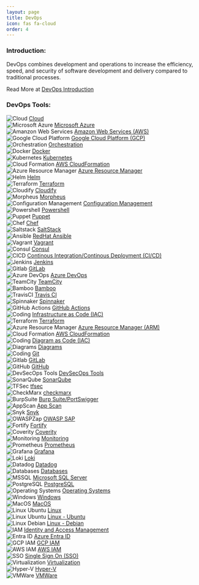 ```yaml
---
layout: page
title: DevOps
icon: fas fa-cloud
order: 4
---
```



### Introduction:

DevOps combines development and operations to increase the efficiency, speed, and security of software development and delivery compared to traditional processes.

Read More at [DevOps Introduction](/posts/devops/devops)


### DevOps Tools:

<!-- Cloud Start -->
<div class="card categories">
    <div
    id="h_0"
    class="card-header d-flex justify-content-between hide-border-bottom"
    >
    <span>
        <img alt="Cloud" src="/assets/img/icons/cloud-18.svg" />
        <a href="/posts/cloud/cloud" class="ml-1 mr-2">Cloud</a>
    </span>
    <a
        href="#l_0"
        data-toggle="collapse"
        aria-expanded="true"
        aria-label="h_0-trigger"
        class="category-trigger hide-border-bottom"
    >
        <i class="fas fa-fw fa-angle-down"></i>
    </a>
    </div>
    <div id="l_0" class="collapse show" aria-expanded="false">
    <div class="container d-flex flex-wrap align-items-top">
        <div class="d-flex flex-column w-50">
        <div class="p-2">
            <img alt="Microsoft Azure" src="/assets/img/icons/microsoft-azure-18.svg" />
            <a href="/posts/cloud/azure/microsoft-azure" class="ml-1 mr-2"
            >Microsoft Azure</a
            >
        </div>
        <div class="p-2">
            <img alt="Amanzon Web Services" src="/assets/img/icons/amazonwebservices-18.svg" />
            <a href="/posts/cloud/aws/aws" class="ml-1 mr-2"
            >Amazon Web Services (AWS)</a
            >
        </div>
        </div>
        <div class="d-flex flex-column">
        <div class="p-2">
            <img alt="Google Cloud Platform"
            src="/assets/img/icons/googlecloudplatform-18.svg"
            />
            <a href="/posts/cloud/gcp/gcp" class="ml-1 mr-2"
            >Google Cloud Platform (GCP)</a
            >
        </div>
        </div>
    </div>
    </div>
</div>
<!-- Cloud End -->
<!-- Orchestration Start -->
<div class="card categories">
    <div
    id="h_1"
    class="card-header d-flex justify-content-between hide-border-bottom"
    >
    <span>
        <img alt="Orchestration" src="/assets/img/icons/orchestration-18.svg" />
        <a href="/posts/devops/orchestration/orchestration" class="ml-1 mr-2"
        >Orchestration</a
        >
    </span>
    <a
        href="#l_1"
        data-toggle="collapse"
        aria-expanded="true"
        aria-label="h_1-trigger"
        class="category-trigger hide-border-bottom"
    >
        <i class="fas fa-fw fa-angle-down"></i>
    </a>
    </div>
    <div id="l_1" class="collapse show" aria-expanded="true">
    <div class="container d-flex flex-wrap align-items-top">
        <div class="d-flex flex-column w-50">
        <div class="p-2">
            <img alt="Docker" src="/assets/img/icons/docker-18.svg" />
            <a
            href="/posts/devops/orchestration/docker/docker"
            class="ml-1 mr-2"
            >Docker</a
            >
        </div>
        <div class="p-2">
            <img alt="Kubernetes" src="/assets/img/icons/kuberentes-18.svg" />
            <a
            href="/posts/devops/orchestration/kubernetes/kubernetes"
            class="ml-1 mr-2"
            >Kubernetes</a
            >
        </div>
        <div class="p-2">
            <img alt="Cloud Formation" src="/assets/img/icons/awscloudformation-18.svg" />
            <a
            href="/posts/devops/orchestration/aws cloud formation/aws-cloud-formation"
            class="ml-1 mr-2"
            >AWS CloudFormation</a
            >
        </div>
        <div class="p-2">
            <img alt="Azure Resource Manager"
            src="/assets/img/icons/azureresourcemanager-18.svg"
            />
            <a
            href="/posts/devops/orchestration/arm/azure-resource-manager"
            class="ml-1 mr-2"
            >Azure Resource Manager</a
            >
        </div>
        <div class="p-2">
            <img alt="Helm" src="/assets/img/icons/helm-18.svg" />
            <a
            href="/posts/devops/orchestration/helm/helm"
            class="ml-1 mr-2"
            >Helm</a
            >
        </div>
        </div>
        <div class="d-flex flex-column">
        <div class="p-2">
            <img alt="Terraform" src="/assets/img/icons/terraform-18.svg" />
            <a
            href="/posts/devops/orchestration/terraform/terraform"
            class="ml-1 mr-2"
            >Terraform</a
            >
        </div>
        <div class="p-2">
            <img alt="Cloudify" src="/assets/img/icons/cloudify-18.jpeg" />
            <a
            href="/posts/devops/orchestration/cloudify/cloudify"
            class="ml-1 mr-2"
            >Cloudify</a
            >
        </div>
        <div class="p-2">
            <img alt="Morpheus" src="/assets/img/icons/morpheus-18.svg" />
            <a
            href="/posts/devops/orchestration/morpheus/morpheus"
            class="ml-1 mr-2"
            >Morpheus</a
            >
        </div>
        </div>
    </div>
    </div>
</div>
<!-- Orchestration End -->
<!-- Configuration Management Start -->
<div class="card categories">
    <div
    id="h_2"
    class="card-header d-flex justify-content-between hide-border-bottom"
    >
    <span>
        <img alt="Configuration Management"
        src="/assets/img/icons/configuration-management-18.svg"
        />
        <a
        href="/posts/devops/configuration management/configuration-management"
        class="ml-1 mr-2"
        >Configuration Management</a
        >
    </span>
    <a
        href="#l_2"
        data-toggle="collapse"
        aria-expanded="true"
        aria-label="h_2-trigger"
        class="category-trigger hide-border-bottom"
    >
        <i class="fas fa-fw fa-angle-down"></i>
    </a>
    </div>
    <div id="l_2" class="collapse show" aria-expanded="true">
    <div class="container d-flex flex-wrap align-items-top">
        <div class="d-flex flex-column w-50">
        <div class="p-2">
            <img alt="Powershell" src="/assets/img/icons/powershell-18.svg" />
            <a
            href="/posts/devops/configuration management/powershell/powershell"
            class="ml-1 mr-2"
            >Powershell</a
            >
        </div>
        <div class="p-2">
            <img alt="Puppet" src="/assets/img/icons/puppet-18.svg" />
            <a
            href="/posts/devops/configuration management/puppet/puppet"
            class="ml-1 mr-2"
            >Puppet</a
            >
        </div>
        <div class="p-2">
            <img alt="Chef" src="/assets/img/icons/chef-18.svg" />
            <a
            href="/posts/devops/configuration management/chef/chef"
            class="ml-1 mr-2"
            >Chef</a
            >
        </div>
        <div class="p-2">
            <img alt="Saltstack" src="/assets/img/icons/saltstack-18.svg" />
            <a
            href="/posts/devops/configuration management/saltstack/saltstack"
            class="ml-1 mr-2"
            >SaltStack</a
            >
        </div>
        </div>
        <div class="d-flex flex-column">
        <div class="p-2">
            <img alt="Ansible" src="/assets/img/icons/redhatansible-18.svg" />
            <a
            href="/posts/devops/configuration management/ansible/ansible"
            class="ml-1 mr-2"
            >RedHat Ansible</a
            >
        </div>
        <div class="p-2">
            <img alt="Vagrant" src="/assets/img/icons/vagrant-18.svg" />
            <a
            href="/posts/devops/configuration management/vagrant/vagrant"
            class="ml-1 mr-2"
            >Vagrant</a
            >
        </div>
        <div class="p-2">
            <img alt="Consul" src="/assets/img/icons/consul-18.svg" />
            <a
            href="/posts/devops/configuration management/consul/consul"
            class="ml-1 mr-2"
            >Consul</a
            >
        </div>
        </div>
    </div>
    </div>
</div>
<!-- Configuration Management End -->
<!-- CI/CD Start -->
<div class="card categories">
    <div
    id="h_3"
    class="card-header d-flex justify-content-between hide-border-bottom"
    >
    <span>
        <img alt="CICD" src="/assets/img/icons/coding-18.svg" />
        <a
        href="/posts/devops/cicd/cicd"
        class="ml-1 mr-2"
        >Continous Integration/Continous Deployment (CI/CD)</a
        >
    </span>
    <a
        href="#l_3"
        data-toggle="collapse"
        aria-expanded="true"
        aria-label="h_3-trigger"
        class="category-trigger hide-border-bottom"
    >
        <i class="fas fa-fw fa-angle-down"></i>
    </a>
    </div>
    <div id="l_3" class="collapse show" aria-expanded="true">
    <div class="container d-flex flex-wrap align-items-top">
        <div class="d-flex flex-column w-50">
        <div class="p-2">
            <img alt="Jenkins" src="/assets/img/icons/jenkins-18.svg" />
            <a href="/posts/devops/cicd/jenkins/jenkins" class="ml-1 mr-2"
            >Jenkins</a
            >
        </div>
        <div class="p-2">
            <img alt="Gitlab" src="/assets/img/icons/gitlab-18.svg" />
            <a href="/posts/devops/cicd/gitlab/gitlab" class="ml-1 mr-2"
            >GitLab</a
            >
        </div>
        <div class="p-2">
            <img alt="Azure DevOps" src="/assets/img/icons/azuredevops-18.svg" />
            <a
            href="/posts/devops/cicd/azure devops/azure-devops"
            class="ml-1 mr-2"
            >Azure DevOps</a
            >
        </div>
        <div class="p-2">
            <img alt="TeamCity" src="/assets/img/icons/teamcity-18.svg" />
            <a href="/posts/devops/cicd/teamcity/teamcity" class="ml-1 mr-2"
            >TeamCity</a
            >
        </div>
        </div>
        <div class="d-flex flex-column">
        <div class="p-2">
            <img alt="Bamboo" src="/assets/img/icons/bamboo-18.svg" />
            <a href="/posts/devops/cicd/bamboo/bamboo" class="ml-1 mr-2"
            >Bamboo</a
            >
        </div>
        <div class="p-2">
            <img alt="TravisCI" src="/assets/img/icons/travisci-18.svg" />
            <a href="/posts/devops/cicd/travisci/travisci" class="ml-1 mr-2"
            >Travis CI</a
            >
        </div>
        <div class="p-2">
            <img alt="Spinnaker" src="/assets/img/icons/spinnaker-18.svg" />
            <a
            href="/posts/devops/cicd/spinnaker/spinnaker"
            class="ml-1 mr-2"
            >Spinnaker</a
            >
        </div>
        <div class="p-2">
            <img alt="GitHub Actions" src="/assets/img/icons/githubactions-18.svg" />
            <a
            href="/posts/devops/cicd/githubactions/github-actions"
            class="ml-1 mr-2"
            >GitHub Actions</a
            >
        </div>
        </div>
    </div>
    </div>
</div>
<!-- CI/CD End -->
<!-- IAC Start -->
<div class="card categories">
    <div
    id="h_3"
    class="card-header d-flex justify-content-between hide-border-bottom"
    >
    <span>
        <img alt="Coding" src="/assets/img/icons/coding-18.svg" />
        <a
        href="/posts/devops/iac/iac"
        class="ml-1 mr-2"
        >Infrastructure as Code (IAC)</a
        >
    </span>
    <a
        href="#l_3"
        data-toggle="collapse"
        aria-expanded="true"
        aria-label="h_3-trigger"
        class="category-trigger hide-border-bottom"
    >
        <i class="fas fa-fw fa-angle-down"></i>
    </a>
    </div>
    <div id="l_3" class="collapse show" aria-expanded="true">
    <div class="container d-flex flex-wrap align-items-top">
        <div class="d-flex flex-column w-50">
        <div class="p-2">
            <img alt="Terraform" src="/assets/img/icons/terraform-18.svg" />
            <a
            href="/posts/devops/orchestration/terraform/terraform"
            class="ml-1 mr-2"
            >Terraform</a
            >
        </div>
        <div class="p-2">
            <img alt="Azure Resource Manager"
            src="/assets/img/icons/azureresourcemanager-18.svg"
            />
            <a
            href="/posts/devops/orchestration/arm/azure-resource-manager"
            class="ml-1 mr-2"
            >Azure Resource Manager (ARM)</a
            >
        </div>
        </div>
        <div class="d-flex flex-column">
        <div class="p-2">
            <img alt="Cloud Formation"
            src="/assets/img/icons/awscloudformation-18.svg"
            />
            <a
            href="/posts/devops/orchestration/aws cloud formation/aws-cloud-formation"
            class="ml-1 mr-2"
            >AWS CloudFormation</a
            >
        </div>
        </div>
    </div>
    </div>
</div>
<!-- IAC End -->
<!-- DAC Start -->
<div class="card categories">
    <div
    id="h_3"
    class="card-header d-flex justify-content-between hide-border-bottom"
    >
    <span>
        <img alt="Coding" src="/assets/img/icons/coding-18.svg" />
        <a
        href="/posts/devops/dac/dac"
        class="ml-1 mr-2"
        >Diagram as Code (IAC)</a
        >
    </span>
    <a
        href="#l_3"
        data-toggle="collapse"
        aria-expanded="true"
        aria-label="h_3-trigger"
        class="category-trigger hide-border-bottom"
    >
        <i class="fas fa-fw fa-angle-down"></i>
    </a>
    </div>
    <div id="l_3" class="collapse show" aria-expanded="true">
    <div class="container d-flex flex-wrap align-items-top">
        <div class="d-flex flex-column w-50">
        <div class="p-2">
            <img alt="Diagrams" src="/assets/img/icons/diagrams.svg" />
            <a
            href="/posts/devops/dac/diagrams/diagrams"
            class="ml-1 mr-2"
            >Diagrams</a
            >
        </div>
        </div>
        <div class="d-flex flex-column">
        </div>
    </div>
    </div>
</div>
<!-- DAC End -->
<!-- Git Start -->
<div class="card categories">
    <div
    id="h_3"
    class="card-header d-flex justify-content-between hide-border-bottom"
    >
    <span>
        <img alt="Coding" src="/assets/img/icons/coding-18.svg" />
        <a
        href="/posts/devops/git/git"
        class="ml-1 mr-2"
        >Git</a
        >
    </span>
    <a
        href="#l_3"
        data-toggle="collapse"
        aria-expanded="true"
        aria-label="h_3-trigger"
        class="category-trigger hide-border-bottom"
    >
        <i class="fas fa-fw fa-angle-down"></i>
    </a>
    </div>
    <div id="l_3" class="collapse show" aria-expanded="true">
    <div class="container d-flex flex-wrap align-items-top">
        <div class="d-flex flex-column w-50">
            <div class="p-2">
                <img alt="Gitlab" src="/assets/img/icons/gitlab-18.svg" />
                <a
                href="/posts/devops/git/gitlab/gitlab"
                class="ml-1 mr-2"
                >GitLab</a
                >
            </div>
        </div>
        <div class="d-flex flex-column">
            <div class="p-2">
                <img alt="GitHub"
                src="/assets/img/icons/github-18.svg"
                />
                <a
                href="/posts/devops/git/github/github"
                class="ml-1 mr-2"
                >GitHub</a
                >
            </div>
        </div>
    </div>
    </div>
</div>
<!-- Git End -->
<!-- DevSecOps Tools Start -->
<div class="card categories">
    <div
    id="h_3"
    class="card-header d-flex justify-content-between hide-border-bottom"
    >
    <span>
        <img alt="DevSecOps Tools" src="/assets/img/icons/coding-18.svg" />
        <a href="/posts/devsecops/devsecops" class="ml-1 mr-2"
        >DevSecOps Tools</a
        >
    </span>
    <a
        href="#l_3"
        data-toggle="collapse"
        aria-expanded="true"
        aria-label="h_3-trigger"
        class="category-trigger hide-border-bottom"
    >
        <i class="fas fa-fw fa-angle-down"></i>
    </a>
    </div>
    <div id="l_3" class="collapse show" aria-expanded="true">
    <div class="container d-flex flex-wrap align-items-top">
        <div class="d-flex flex-column w-50">
        <div class="p-2">
            <img alt="SonarQube" src="/assets/img/icons/sonarqube-18.svg" />
            <a
            href="/posts/devsecops/sonarqube/sonarqube"
            class="ml-1 mr-2"
            >SonarQube</a
            >
        </div>
        <div class="p-2">
            <img alt="TFSec" src="/assets/img/icons/tfsec-18.svg" />
            <a
            href="/posts/devsecops/tfsec/tfsec"
            class="ml-1 mr-2"
            >tfsec</a
            >
        </div>
        <div class="p-2">
            <img alt="CheckMarx" src="/assets/img/icons/folder-18.svg" />
            <a
            href="/posts/devsecops/checkmarx/checkmarx"
            class="ml-1 mr-2"
            >checkmarx</a
            >
        </div>
        <div class="p-2">
            <img alt="BurpSuite" src="/assets/img/icons/folder-18.svg" />
            <a
            href="/posts/devsecops/burpsuite/burpsuite"
            class="ml-1 mr-2"
            >Burp Suite/PortSwigger</a
            >
        </div>
        <div class="p-2">
            <img alt="AppScan" src="/assets/img/icons/folder-18.svg" />
            <a
            href="/posts/devsecops/appscan/appscan"
            class="ml-1 mr-2"
            >App Scan</a
            >
        </div>
        </div>
        <div class="d-flex flex-column">
        <div class="p-2">
            <img alt="Snyk" src="/assets/img/icons/snyk-18.svg" />
            <a
            href="/posts/devsecops/snyk/snyk"
            class="ml-1 mr-2"
            >Snyk</a
            >
        </div>
        <div class="p-2">
            <img alt="OWASPZap" src="/assets/img/icons/owaspzap-18.svg" />
            <a
            href="/posts/devsecops/owaspzap/owaspzap"
            class="ml-1 mr-2"
            >OWASP SAP</a
            >
        </div>
        <div class="p-2">
            <img alt="Fortify" src="/assets/img/icons/fortify-18.svg" />
            <a
            href="/posts/devsecops/fortify/fortify"
            class="ml-1 mr-2"
            >Fortify</a
            >
        </div>
        <div class="p-2">
            <img alt="Coverity" src="/assets/img/icons/folder-18.svg" />
            <a
            href="/posts/devsecops/coverity/coverity"
            class="ml-1 mr-2"
            >Coverity</a
            >
        </div>
        </div>
    </div>
    </div>
</div>
<!-- DevSecOps End -->
<!-- Monitoring Start -->
<div class="card categories">
    <div
    id="h_4"
    class="card-header d-flex justify-content-between hide-border-bottom"
    >
    <span>
        <img alt="Monitoring" src="/assets/img/icons/monitoring-18.svg" />
        <a href="/posts/devops/monitoring/monitoring" class="ml-1 mr-2"
        >Monitoring</a
        >
    </span>
    <a
        href="#l_4"
        data-toggle="collapse"
        aria-expanded="true"
        aria-label="h_4-trigger"
        class="category-trigger hide-border-bottom"
    >
        <i class="fas fa-fw fa-angle-down"></i>
    </a>
    </div>
    <div id="l_4" class="collapse show" aria-expanded="true">
    <div class="container d-flex flex-wrap align-items-top">
        <div class="d-flex flex-column w-50">
        <div class="p-2">
            <img alt="Prometheus" src="/assets/img/icons/prometheus-18.svg" />
            <a
            href="/posts/devops/monitoring/prometheus/prometheus"
            class="ml-1 mr-2"
            >Prometheus</a
            >
        </div>
        <div class="p-2">
            <img alt="Grafana" src="/assets/img/icons/grafana-18.svg" />
            <a
            href="/posts/devops/monitoring/grafana/grafana"
            class="ml-1 mr-2"
            >Grafana</a
            >
        </div>
        </div>
        <div class="d-flex flex-column">
        <div class="p-2">
            <img alt="Loki" src="/assets/img/icons/loki-18.svg" />
            <a
            href="/posts/devops/monitoring/loki/loki"
            class="ml-1 mr-2"
            >Loki</a
            >
        </div>
        <div class="p-2">
            <img alt="Datadog" src="/assets/img/icons/datadog-18.svg" />
            <a
            href="/posts/devops/monitoring/datadog/datadog"
            class="ml-1 mr-2"
            >Datadog</a
            >
        </div>
        </div>
    </div>
    </div>
</div>
<!-- Monitoring End -->
<!-- Databases Start -->
<div class="card categories">
    <div
    id="h_6"
    class="card-header d-flex justify-content-between hide-border-bottom"
    >
    <span>
        <img alt="Databases" src="/assets/img/icons/databases-18.svg" />
        <a href="/posts/databases/databases" class="ml-1 mr-2"
        >Databases</a
        >
    </span>
    <a
        href="#l_6"
        data-toggle="collapse"
        aria-expanded="true"
        aria-label="h_6-trigger"
        class="category-trigger hide-border-bottom"
    >
        <i class="fas fa-fw fa-angle-down"></i>
    </a>
    </div>
    <div id="l_6" class="collapse show" aria-expanded="true">
    <div class="container d-flex flex-wrap align-items-top">
        <div class="d-flex flex-column w-50">
        <div class="p-2">
            <img alt="MSSQL" src="/assets/img/icons/mssql-18.svg" />
            <a
            href="/posts/databases/mssql/mssql"
            class="ml-1 mr-2"
            >Microsoft SQL Server</a
            >
        </div>
        </div>
        <div class="d-flex flex-column">
        <div class="p-2">
            <img alt="PostgreSQL" src="/assets/img/icons/postgresql-18.svg" />
            <a
            href="/posts/databases/postgres/postgresql"
            class="ml-1 mr-2"
            >PostgreSQL</a
            >
        </div>
        </div>
    </div>
    </div>
</div>
<!-- Databases End -->
<!-- Operating Systems Start -->
<div class="card categories">
    <div
    id="h_7"
    class="card-header d-flex justify-content-between hide-border-bottom"
    >
    <span>
        <img alt="Operating Systems" src="/assets/img/icons/operatingsystem-18.svg" />
        <a href="/posts/operating systems/os" class="ml-1 mr-2"
        >Operating Systems</a
        >
    </span>
    <a
        href="#l_7"
        data-toggle="collapse"
        aria-expanded="true"
        aria-label="h_7-trigger"
        class="category-trigger hide-border-bottom"
    >
        <i class="fas fa-fw fa-angle-down"></i>
    </a>
    </div>
    <div id="l_7" class="collapse show" aria-expanded="true">
    <div class="container d-flex flex-wrap align-items-top">
        <div class="d-flex flex-column w-50">
            <div class="p-2">
                <img alt="Windows" src="/assets/img/icons/windows-18.svg" />
                <a
                href="/posts/operating systems/windows/windows"
                class="ml-1 mr-2"
                >Windows</a
                >
            </div>
                <div class="p-2">
                <img alt="MacOS" src="/assets/img/icons/macos-18.svg" />
                <a
                href="/posts/operating systems/macos/macos"
                class="ml-1 mr-2"
                >MacOS</a
                >
            </div>
        </div>
        <div class="d-flex flex-column">
            <div class="p-2">
                <img alt="Linux Ubuntu" src="/assets/img/icons/linuxos-18.svg" />
                <a
                href="/posts/operating systems/linux/linux"
                class="ml-1 mr-2"
                >Linux</a
                >
            </div>
            <div class="p-2">
                <img alt="Linux Ubuntu" src="/assets/img/icons/ubuntuos-18.svg" />
                <a
                href="/posts/operating systems/ubuntu/ubuntu"
                class="ml-1 mr-2"
                >Linux - Ubuntu</a
                >
            </div>
            <div class="p-2">
                <img alt="Linux Debian" src="/assets/img/icons/debianos-18.svg" />
                <a
                href="/posts/operating systems/debian/debian"
                class="ml-1 mr-2"
                >Linux - Debian</a
                >
            </div>
        </div>
    </div>
    </div>
</div>
<!-- Operating Systems End -->
<!-- IAM Start -->
<div class="card categories">
    <div
    id="h_8"
    class="card-header d-flex justify-content-between hide-border-bottom"
    >
    <span>
        <img alt="IAM" src="/assets/img/icons/iam-18.svg" />
        <a href="/posts/iam/iam" class="ml-1 mr-2"
        >Identity and Access Management</a
        >
    </span>
    <a
        href="#l_8"
        data-toggle="collapse"
        aria-expanded="true"
        aria-label="h_8-trigger"
        class="category-trigger hide-border-bottom"
    >
        <i class="fas fa-fw fa-angle-down"></i>
    </a>
    </div>
    <div id="l_8" class="collapse show" aria-expanded="true">
    <div class="container d-flex flex-wrap align-items-top">
        <div class="d-flex flex-column w-50">
        <div class="p-2">
            <img alt="Entra ID" src="/assets/img/icons/azuread-18.svg" />
            <a href="/posts/iam/entraid/microsoft-entraid" class="ml-1 mr-2"
            >Azure Entra ID</a
            >
        </div>
        <div class="p-2">
            <img alt="GCP IAM" src="/assets/img/icons/gcpiam-18.svg" />
            <a href="/posts/iam/gcp/gcp-iam" class="ml-1 mr-2"
            >GCP IAM</a
            >
        </div>
        </div>
        <div class="d-flex flex-column">
        <div class="p-2">
            <img alt="AWS IAM" src="/assets/img/icons/awsiam-18.svg" />
            <a href="/posts/iam/aws/aws-iam" class="ml-1 mr-2"
            >AWS IAM</a
            >
        </div>
        <div class="p-2">
            <img alt="SSO" src="/assets/img/icons/sso-18.svg" />
            <a href="/posts/iam/sso/sso" class="ml-1 mr-2"
            >Single Sign On (SSO)</a
            >
        </div>
        </div>
    </div>
    </div>
</div>
<!-- IAM End -->
<!-- Virtualization Start -->
<div class="card categories">
    <div
    id="h_9"
    class="card-header d-flex justify-content-between hide-border-bottom"
    >
    <span>
        <img alt="Virtualization" src="/assets/img/icons/virtualization-18.svg" />
        <a href="/posts/virtualization/virtualization" class="ml-1 mr-2"
        >Virtualization</a
        >
    </span>
    <a
        href="#l_9"
        data-toggle="collapse"
        aria-expanded="true"
        aria-label="h_9-trigger"
        class="category-trigger hide-border-bottom"
    >
        <i class="fas fa-fw fa-angle-down"></i>
    </a>
    </div>
    <div id="l_9" class="collapse show" aria-expanded="true">
    <div class="container d-flex flex-wrap align-items-top">
        <div class="d-flex flex-column w-50">
        <div class="p-2">
            <img alt="Hyper-V" src="/assets/img/icons/hyperv-18.svg" />
            <a
            href="/posts/virtualization/hyperv/hyperv"
            class="ml-1 mr-2"
            >Hyper-V</a
            >
        </div>
        </div>
        <div class="d-flex flex-column">
        <div class="p-2">
            <img alt="VMWare" src="/assets/img/icons/vmware-18.svg" />
            <a
            href="/posts/virtualization/vmware/vmware"
            class="ml-1 mr-2"
            >VMWare</a
            >
        </div>
        </div>
    </div>
    </div>
</div>
<!-- Virtualization End -->


